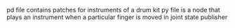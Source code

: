 
pd file contains patches for instruments of a drum kit
py file is a node that plays an instrument when a particular finger is moved in joint state publisher
